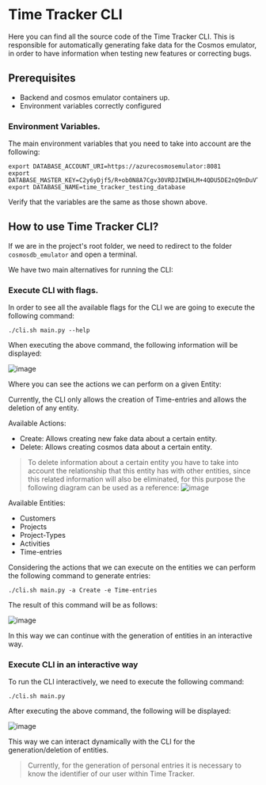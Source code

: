 # Time Tracker CLI

Here you can find all the source code of the Time Tracker CLI. 
This is responsible for automatically generating fake data for the Cosmos emulator, 
in order to have information when testing new features or correcting bugs.

## Prerequisites

- Backend and cosmos emulator containers up.
- Environment variables correctly configured

### Environment Variables.

The main environment variables that you need to take into account are the following:

```shell
export DATABASE_ACCOUNT_URI=https://azurecosmosemulator:8081
export DATABASE_MASTER_KEY=C2y6yDjf5/R+ob0N8A7Cgv30VRDJIWEHLM+4QDU5DE2nQ9nDuVTqobD4b8mGGyPMbIZnqyMsEcaGQy67XIw/Jw==
export DATABASE_NAME=time_tracker_testing_database
```
Verify that the variables are the same as those shown above. 

## How to use Time Tracker CLI?

If we are in the project's root folder, we need to redirect to the folder `cosmosdb_emulator` and open a terminal.

We have two main alternatives for running the CLI:

### Execute CLI with flags.
   
In order to see all the available flags for the CLI we are going to execute the following command:

```shell
./cli.sh main.py --help
```

When executing the above command, the following information will be displayed:

![image](https://user-images.githubusercontent.com/56373098/127604274-041c2af7-d7a8-4b8d-b784-8280773b68c8.png)

Where you can see the actions we can perform on a given Entity:

Currently, the CLI only allows the creation of Time-entries and allows the deletion of any entity.

Available Actions:

- Create: Allows creating new fake data about a certain entity.
- Delete: Allows creating cosmos data about a certain entity.

> To delete information about a certain entity you have to take into account the relationship 
that this entity has with other entities, since this related information will also be eliminated, 
for this purpose the following diagram can be used as a reference:
![image](https://user-images.githubusercontent.com/56373098/127604828-77cc1f90-21d4-4c63-9881-9d6546d84445.png)

Available Entities:

- Customers
- Projects
- Project-Types
- Activities
- Time-entries

Considering the actions that we can execute on the entities we can perform the following command 
to generate entries:
```shell
./cli.sh main.py -a Create -e Time-entries
```

The result of this command will be as follows:

![image](https://user-images.githubusercontent.com/56373098/127606245-6cb5a0d1-ada6-4194-bbeb-6bd9679b676b.png) 

In this way we can continue with the generation of entities in an interactive way.
    
### Execute CLI in an interactive way

To run the CLI interactively, we need to execute the following command:

```shell
./cli.sh main.py
```
After executing the above command, the following will be displayed:

![image](https://user-images.githubusercontent.com/56373098/127606606-422c6841-bd40-4f36-be2e-e765d333beed.png)

This way we can interact dynamically with the CLI for the generation/deletion of entities.

> Currently, for the generation of personal entries it is necessary to know the identifier of our user within Time Tracker. 